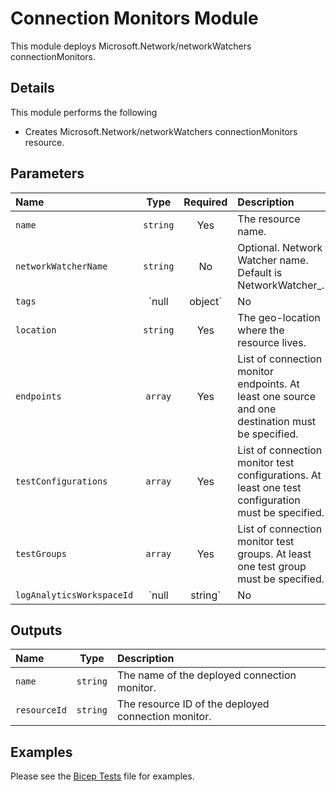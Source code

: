 # Connection Monitors Module

This module deploys Microsoft.Network/networkWatchers connectionMonitors.

## Details

This module performs the following

- Creates Microsoft.Network/networkWatchers connectionMonitors resource.

## Parameters

| Name                      | Type            | Required | Description                                                                                        |
| :------------------------ | :-------------: | :------: | :------------------------------------------------------------------------------------------------- |
| `name`                    | `string`        | Yes      | The resource name.                                                                                 |
| `networkWatcherName`      | `string`        | No       | Optional. Network Watcher name. Default is NetworkWatcher_<location>.                              |
| `tags`                    | `null | object` | No       | Optional. Resource tags.                                                                           |
| `location`                | `string`        | Yes      | The geo-location where the resource lives.                                                         |
| `endpoints`               | `array`         | Yes      | List of connection monitor endpoints. At least one source and one destination must be specified.   |
| `testConfigurations`      | `array`         | Yes      | List of connection monitor test configurations. At least one test configuration must be specified. |
| `testGroups`              | `array`         | Yes      | List of connection monitor test groups. At least one test group must be specified.                 |
| `logAnalyticsWorkspaceId` | `null | string` | No       | Optional. Specify the Log Analytics Workspace Resource ID.                                         |

## Outputs

| Name         | Type     | Description                                         |
| :----------- | :------: | :-------------------------------------------------- |
| `name`       | `string` | The name of the deployed connection monitor.        |
| `resourceId` | `string` | The resource ID of the deployed connection monitor. |

## Examples

Please see the [Bicep Tests](test/main.test.bicep) file for examples.